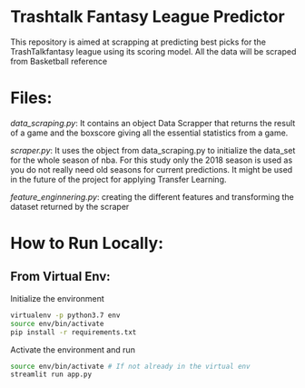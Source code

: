# Trashtalk Fantasy League Predictor

This repository is aimed at scrapping at predicting best picks for the TrashTalkfantasy league using its scoring model. All the data will be scraped from Basketball reference

# Files:
*data_scraping.py*: It contains an object Data Scrapper that returns the result of a game and the boxscore giving all the essential statistics from a game.

*scraper.py*: It uses the object from data_scraping.py to initialize the data_set for the whole season of nba. For this study only the 2018 season is used as you do not really need old seasons for current predictions. It might be used in the future of the project for applying Transfer Learning.

*feature_enginnering.py*: creating the different features and transforming the dataset returned by the scraper

# How to Run Locally:

## From Virtual Env:

Initialize the environment
```bash
virtualenv -p python3.7 env
source env/bin/activate
pip install -r requirements.txt
```

Activate the environment and run
```bash
source env/bin/activate # If not already in the virtual env
streamlit run app.py
````


